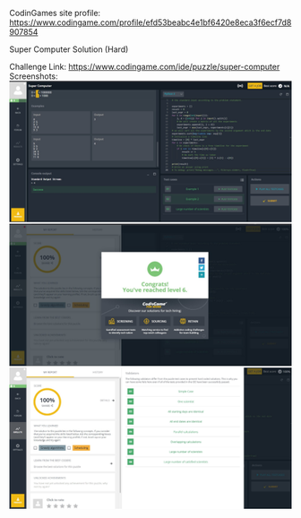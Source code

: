 CodinGames site profile:
https://www.codingame.com/profile/efd53beabc4e1bf6420e8eca3f6ecf7d8907854

Super Computer Solution (Hard)

Challenge Link:
https://www.codingame.com/ide/puzzle/super-computer
Screenshots:
![alt text](scrn1.jpg)
![alt text](scrn2.jpg)
![alt text](scrn3.jpg)